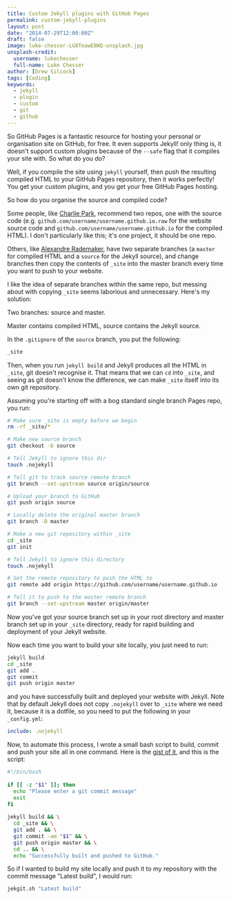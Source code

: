 ```yaml
---
title: Custom Jekyll plugins with GitHub Pages
permalink: custom-jekyll-plugins
layout: post
date: "2014-07-29T12:00:00Z"
draft: false
image: luke-chesser-LG8ToawE8WQ-unsplash.jpg
unsplash-credit:
  username: lukechesser
  full-name: Luke Chesser
author: [Drew Silcock]
tags: [Coding]
keywords:
  - jekyll
  - plugin
  - custom
  - git
  - github
---
```


So GitHub Pages is a fantastic resource for hosting your personal or organisation site on GitHub, for free. It even supports Jekyll! only thing is, it doesn't support custom plugins because of the `--safe` flag that it compiles your site with. So what do you do?

Well, if you compile the site using `jekyll` yourself, then push the resulting compiled HTML to your GitHub Pages repository, then it works perfectly! You get your custom plugins, and you get your free GitHub Pages hosting.

So how do you organise the source and compiled code?

<!--more-->

Some people, like [Charlie Park](http://charliepark.org/jekyll-with-plugins/), recommend two repos, one with the source code (e.g. `github.com/username/username.github.io.raw` for the website source code and `github.com/username/username.github.io` for the compiled HTML). I don't particularly like this; it's one project, it should be one repo.

Others, like [Alexandre Rademaker](http://arademaker.github.io/blog/2011/12/01/github-pages-jekyll-plugins.html), have two separate branches (a `master` for compiled HTML and a `source` for the Jekyll source), and change branches then copy the contents of `_site` into the master branch every time you want to push to your website.

I like the idea of separate branches within the same repo, but messing about with copying `_site` seems laborious and unnecessary. Here's my solution:

Two branches: source and master.

Master contains compiled HTML, source contains the Jekyll source.

In the `.gitignore` of the `source` branch, you put the following:

```bash
_site
```

Then, when you run `jekyll build` and Jekyll produces all the HTML in `_site`, git doesn't recognise it. That means that we can `cd` into `_site`, and seeing as git doesn't know the difference, we can make `_site` itself into its own git repository.

Assuming you're starting off with a bog standard single branch Pages repo, you run:
```bash
# Make sure _site is empty before we begin
rm -rf _site/*

# Make new source branch
git checkout -b source

# Tell Jekyll to ignore this dir
touch .nojekyll

# Tell git to track source remote branch
git branch --set-upstream source origin/source

# Upload your branch to GitHub
git push origin source

# Locally delete the original master branch
git branch -D master

# Make a new git repository within _site
cd _site
git init

# Tell Jekyll to ignore this directory
touch .nojekyll

# Set the remote repository to push the HTML to
git remote add origin https://github.com/username/username.github.io

# Tell it to push to the master remote branch
git branch --set-upstream master origin/master
```

Now you've got your source branch set up in your root directory and master branch set up in your `_site` directory, ready for rapid building and deployment of your Jekyll website.

Now each time you want to build your site locally, you just need to run:
```bash
jekyll build
cd _site
git add .
git commit
git push origin master
```
and you have successfully built and deployed your website with Jekyll. Note that by default Jekyll does not copy `.nojekyll` over to `_site` where we need it, because it is a dotfile, so you need to put the following in your `_config.yml`:

```yaml
include: .nojekyll
```

Now, to automate this process, I wrote a small bash script to build, commit and push your site all in one command. Here is the [gist of it](https://gist.github.com/drewsberry/1b9fc80682edd8bcecc4), and this is the script:

```bash
#!/bin/bash
 
if [[ -z "$1" ]]; then
  echo "Please enter a git commit message"
  exit
fi
 
jekyll build && \
  cd _site && \
  git add . && \
  git commit -am "$1" && \
  git push origin master && \
  cd .. && \
  echo "Successfully built and pushed to GitHub."
```

So if I wanted to build my site locally and push it to my repository with the commit message "Latest build", I would run:

```bash
jekgit.sh "Latest build"
```
